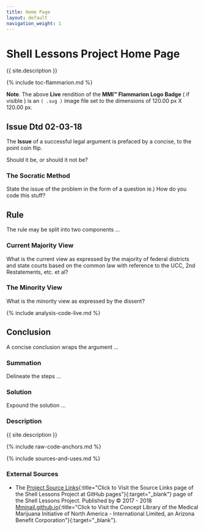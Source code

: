 ```yaml
---
title: Home Page
layout: default
navigation_weight: 1
---
```

# Shell Lessons Project Home Page

{{ site.description }}

{% include toc-flammarion.md %}

**Note**. The above **Live** rendition of the **MMI™ Flammarion Logo Badge** ( if visible ) is an `( .svg )` image file set to the dimensions of 120.00 px X 120.00 px.

## Issue Dtd 02-03-18

The **Issue** of a successful legal argument is prefaced by a concise, to the point coin flip.

Should it be, or should it not be?

### The Socratic Method

State the issue of the problem in the form of a question ie.) How do you code this stuff?

## Rule

The rule may be split into two components ...

### Current Majority View

What is the current view as expressed by the majority of federal districts and state courts based on the common law with reference to the UCC, 2nd Restatements, etc. et al?

### The Minority View

What is the minority view as expressed by the dissent?

{% include analysis-code-live.md %}

## Conclusion

A concise conclusion wraps the argument ...

### Summation

Delineate the steps ...

### Solution

Expound the solution ...

### Description

{{ site.description }}

{% include raw-code-anchors.md %}

{% include sources-and-uses.md %}

### External Sources

- The [Project Source Links](https://mminail.github.io/Shell/Source-Shell-Links.htm){:title="Click to Visit the Source Links page of the Shell Lessons Project at GitHub pages"}{:target="_blank"} page of the Shell Lessons Project. Published by © 2017 - 2018 [Mminail.github.io](https://mminail.github.io/){:title="Click to Visit the Concept Library of the Medical Marijuana Initiative of North America - International Limited, an Arizona Benefit Corporation"}{:target="_blank"}.

